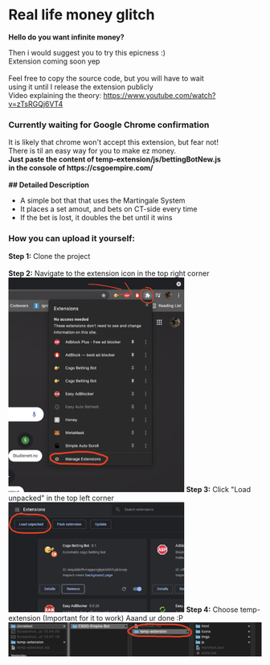 <h1>Real life money glitch</h1>

<b>Hello do you want infinite money?</b><br>

Then i would suggest you to try this epicness :)<br>
Extension coming soon yep<br><br>
Feel free to copy the source code, but you will have to wait<br>
using it until I release the extension publicly
<br>
Video explaining the theory: https://www.youtube.com/watch?v=zTsRGQj6VT4<br>

<h3>Currently waiting for Google Chrome confirmation</h3>
<b></b>It is likely that chrome won't accept this extension, but fear not!<br>
There is til an easy way for you to make ez money.<br>
<b>Just paste the content of temp-extension/js/bettingBotNew.js<br> 
in the console of https://csgoempire.com/</b><br><br>
<b>## Detailed Description</b><br>

- A simple bot that that uses the Martingale System
- It places a set amout, and bets on CT-side every time
- If the bet is lost, it doubles the bet until it wins

<h3>How you can upload it yourself:</h3>
<b>Step 1:</b> Clone the project<br><br>
<b>Step 2:</b> Navigate to the extension icon in the top right corner<img src = "temp-extension/imgs/step1.png" width="350px">
<b>Step 3:</b> Click "Load unpacked" in the top left corner<img src = "temp-extension/imgs/step2.png" width="350px">
<b>Step 4:</b> Choose temp-extension (Important for it to work) Aaand ur done :P<img src = "temp-extension/imgs/step3.png" width="700px">
